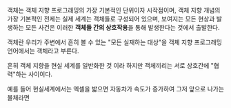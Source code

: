 객체는 객체 지향 프로그래밍의 가장 기본적인 단위이자 시작점이며, 객체 지향 개념의 가장 기본적인 전제는 실제 세계는 객체들로 구성되어 있으며, 보여지는 모든 현상과 발생하는 모든 사건은 이러한 **객체들 간의 상호작용**을 통해 발생한다는 것에서 출발한다.

객체란 우리가 주변에서 흔히 볼 수 있는 "모든 실재하는 대상"을 객체 지향 프로그래밍 언어에서는 객체라고 부른다.

흔히 객체 지향을 현실 세계를 일반화한 것 이라 하지만 객체끼리는 서로 상호간에 "협력"하는 사이이다.

예를 들어 현실세계에서는 엑셀을 밟으면 자동차가 속도가 증가하여 그저 앞으로 나가는 물체라면 